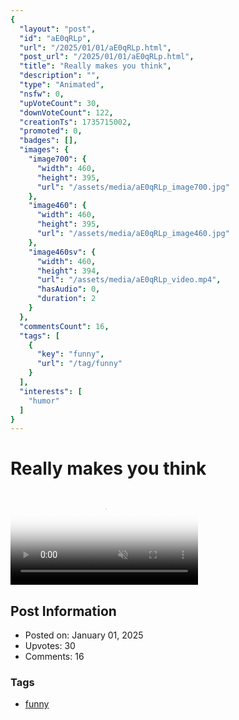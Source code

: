 ```yaml
---
{
  "layout": "post",
  "id": "aE0qRLp",
  "url": "/2025/01/01/aE0qRLp.html",
  "post_url": "/2025/01/01/aE0qRLp.html",
  "title": "Really makes you think",
  "description": "",
  "type": "Animated",
  "nsfw": 0,
  "upVoteCount": 30,
  "downVoteCount": 122,
  "creationTs": 1735715002,
  "promoted": 0,
  "badges": [],
  "images": {
    "image700": {
      "width": 460,
      "height": 395,
      "url": "/assets/media/aE0qRLp_image700.jpg"
    },
    "image460": {
      "width": 460,
      "height": 395,
      "url": "/assets/media/aE0qRLp_image460.jpg"
    },
    "image460sv": {
      "width": 460,
      "height": 394,
      "url": "/assets/media/aE0qRLp_video.mp4",
      "hasAudio": 0,
      "duration": 2
    }
  },
  "commentsCount": 16,
  "tags": [
    {
      "key": "funny",
      "url": "/tag/funny"
    }
  ],
  "interests": [
    "humor"
  ]
}
---
```


# Really makes you think

<video controls playsinline loop muted poster="/assets/media/aE0qRLp_image460.jpg">
  <source src="/assets/media/aE0qRLp_video.mp4" type="video/mp4">
  Your browser does not support the video tag.
</video>

## Post Information

- Posted on: January 01, 2025
- Upvotes: 30
- Comments: 16

### Tags

- [funny](/tag/funny)
